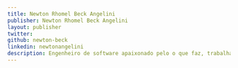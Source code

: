 ```yaml
---
title: Newton Rhomel Beck Angelini
publisher: Newton Rhomel Beck Angelini
layout: publisher
twitter:
github: newton-beck
linkedin: newtonangelini
description: Engenheiro de software apaixonado pelo o que faz, trabalha no time de pagamentos do Elo7, instrutor da Caelum, estuda Ciência & Tecnologia na UFABC e sempre que pode pedala sua super bike.
---
```

